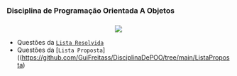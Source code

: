 ### Disciplina de Programação Orientada A Objetos <h3>

<!-- [COMENTÁRIO]: CyanGif Code--> 
 <p align="center">
  <a href="https://github.com/DenverCoder1/readme-typing-svg"><img src="https://readme-typing-svg.herokuapp.com?font=Time+New+Roman&color=cyan&size=15&center=true&vCenter=true&width=800&height=200&lines=Esse+repósitorio+apresenta+a+resolução+de+exercicíos+da+disciplina+de+POO.;"></a>
</p>
 

- Questões da [`Lista Resolvida`](https://github.com/GuiFreitass/DisciplinaDePOO/tree/main/ListaResolvida)
- Questões da [`Lista Proposta`]((https://github.com/GuiFreitass/DisciplinaDePOO/tree/main/ListaProposta)
